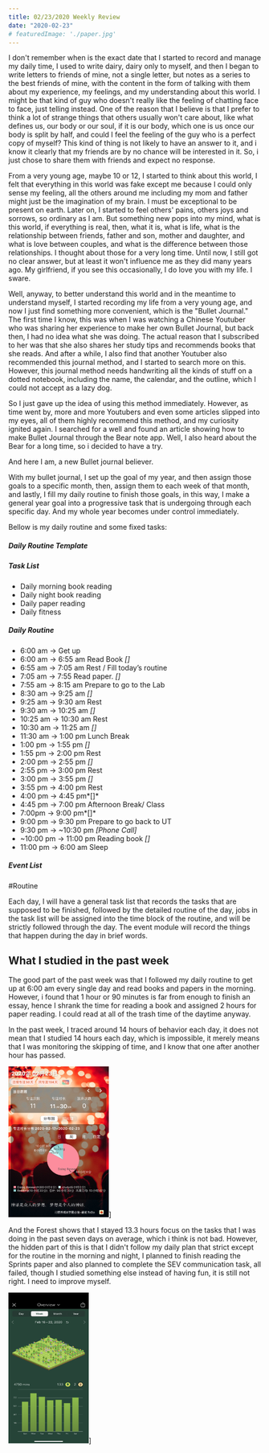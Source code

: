 ```yaml
---
title: 02/23/2020 Weekly Review
date: "2020-02-23"
# featuredImage: './paper.jpg'
---
```


I don't remember when is the exact date that I started to record and manage my daily time, I used to write dairy, dairy only to myself, and then I began to write letters to friends of mine, not a single letter, but notes as a series to the best friends of mine, with the content in the form of talking with them about my experience, my feelings, and my understanding about this world. I might be that kind of guy who doesn't really like the feeling of chatting face to face, just telling instead. One of the reason that I believe is that I prefer to think a lot of strange things that others usually won't care about, like what defines us, our body or our soul, if it is our body, which one is us once our body is split by half, and could I feel the feeling of the guy who is a perfect copy of myself? This kind of thing is not likely to have an answer to it, and i know it clearly that my friends are by no chance will be interested in it. So, i just chose to share them with friends and expect no response. 

From a very young age, maybe 10 or 12, I started to think about this world, I felt that everything in this world was fake except me because I could only sense my feeling, all the others around me including my mom and father might just be the imagination of my brain. I must be exceptional to be present on earth. Later on, I started to feel others' pains, others joys and sorrows, so ordinary as I am. But something new pops into my mind, what is this world, if everything is real, then, what it is, what is life, what is the relationship between friends, father and son, mother and daughter, and what is love between couples, and what is the difference between those relationships. I thought about those for a very long time. Until now, I still got no clear answer, but at least it won't influence me as they did many years ago. My girlfriend, if you see this occasionally, I do love you with my life. I sware.

Well, anyway, to better understand this world and in the meantime to understand myself, I started recording my life from a very young age, and now  I just find something more convenient, which is the "Bullet Journal." The first time I know, this was when I was watching a Chinese Youtuber who was sharing her experience to make her own Bullet Journal, but back then, I had no idea what she was doing. The actual reason that I subscribed to her was that she also shares her study tips and recommends books that she reads. And after a while, I also find that another Youtuber also recommended this journal method, and I started to search more on this. However, this journal method needs handwriting all the kinds of stuff on a dotted notebook, including the name, the calendar, and the outline, which I could not accept as a lazy dog.

So I just gave up the idea of using this method immediately. However, as time went by, more and more Youtubers and even some articles slipped into my eyes, all of them highly recommend this method, and my curiosity ignited again. I searched for a well and found an article showing how to make Bullet Journal through the Bear note app. Well, I also heard about the Bear for a long time, so i decided to have a try. 

And here I am, a new Bullet journal believer.

With my bullet journal, I set up the goal of my year, and then assign those goals to a specific month, then, assign them to each week of that month, and lastly, I fill my daily routine to finish those goals, in this way, I make a general year goal into a progressive task that is undergoing through each specific day. And my whole year becomes under control immediately. 

Bellow is my daily routine and some fixed tasks:

##### Daily Routine Template
##### Task List
- Daily morning book reading
- Daily night book reading
- Daily paper reading
- Daily fitness

##### Daily Routine
- 6:00 am -> Get up
- 6:00 am -> 6:55 am Read Book *[]*
- 6:55 am -> 7:05 am Rest / Fill today’s routine
- 7:05 am -> 7:55 Read paper. *[]*
- 7:55 am -> 8:15 am Prepare to go to the Lab
- 8:30 am -> 9:25 am *[]*
- 9:25 am -> 9:30 am Rest
- 9:30 am -> 10:25 am *[]*
- 10:25 am -> 10:30 am Rest
- 10:30 am -> 11:25 am *[]*
- 11:30 am -> 1:00 pm Lunch Break
- 1:00 pm -> 1:55 pm *[]*
- 1:55 pm -> 2:00 pm Rest
- 2:00 pm -> 2:55 pm *[]*
- 2:55 pm -> 3:00 pm Rest
- 3:00 pm -> 3:55 pm *[]*
- 3:55 pm -> 4:00 pm Rest
- 4:00 pm -> 4:45 pm*[]*
- 4:45 pm -> 7:00 pm Afternoon Break/ Class
- 7:00pm -> 9:00 pm*[]*
- 9:00 pm -> 9:30 pm Prepare to go back to UT
- 9:30 pm -> ~10:30 pm *[Phone Call]*
- ~10:00 pm  -> 11:00 pm Reading book *[]*
- 11:00 pm -> 6:00 am Sleep

##### Event List

#Routine 

Each day, I will have a general task list that records the tasks that are supposed to be finished, followed by the detailed routine of the day, jobs in the task list will be assigned into the time block of the routine, and will be strictly followed through the day. The event module will record the things that happen during the day in brief words.

## What I studied in the past week

The good part of the past week was that I followed my daily routine to get up at 6:00 am every single day and read books and papers in the morning. However, i found that 1 hour or 90 minutes is far from enough to finish an essay, hence I shrank the time for reading a book and assigned 2 hours for paper reading. I could read at all of the trash time of the daytime anyway.

In the past week, I traced around 14 hours of behavior each day, it does not mean that I studied 14 hours each day, which is impossible, it merely means that I was monitoring the skipping of time, and I know that one after another hour has passed.

<img src="./IMG_9DAC2EC00BDF-1.jpeg" width="200" height="300">]

And the Forest shows that I stayed 13.3 hours focus on the tasks that I was doing in the past seven days on average, which i think is not bad. However, the hidden part of this is that I didn't follow my daily plan that strict except for the routine in the morning and night, I planned to finish reading the Sprints paper and also planned to complete the SEV communication task, all failed, though I studied something else instead of having fun, it is still not right. I need to improve myself. 

<img src="./IMG_0148.PNG" width="160" height="300">]